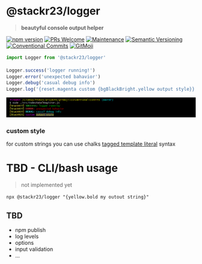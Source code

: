 # @stackr23/logger
> __beautyful console output helper__

[![npm version](https://badge.fury.io/js/%40stackr23%logger.svg?v100)](http://npm.im/@stackr23/logger)
[![PRs Welcome][pr-welcome]](http://makeapullrequest.com)
[![Maintenance][maintenance-img]][maintenance-url]
[![Semantic Versioning][semantic-img]][semantic-url]
[![Conventional Commits](https://img.shields.io/badge/Conventional%20Commits-1.0.0-yellow.svg)](https://conventionalcommits.org)
[![GitMoji][gitmoji-img]][gitmoji-url]

```javascript
import Logger from '@stackr23/logger'

Logger.success('logger running!')
Logger.error('unexpected bahavior')
Logger.debug('casual debug info')
Logger.log('{reset.magenta custom {bgBlackBright.yellow output style}}')
```
![gitbash-output](gitbash-output.png?raw=true)

### custom style

for custom strings you can use chalks [tagged template literal](https://github.com/chalk/chalk#tagged-template-literal) syntax  

# TBD - CLI/bash usage
> not implemented yet

`npx @stackr23/logger "{yellow.bold my outout string}"`

## TBD

* npm publish
* log levels
* options
* input validation
* ...

<!-- badge urls -->
[gitmoji-img]: https://img.shields.io/badge/gitmoji-%20😻-FF5A79.svg?style=flat-square  
[gitmoji-url]: https://gitmoji.carloscuesta.me  
[maintenance-img]: https://img.shields.io/badge/Maintained%3F-yes-green.svg
[maintenance-url]: https://GitHub.com/stackR23/react23/graphs/commit-activity
[pr-welcome]: https://img.shields.io/badge/PRs-welcome-brightgreen.svg?style=flat-square
[semantic-img]: https://img.shields.io/badge/semantic-versioning-red.svg
[semantic-url]: https://semver.org/
<!-- /badge urls -->
